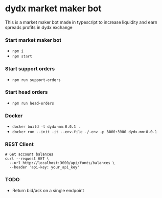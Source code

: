 # dydx market maker bot

This is a market maker bot made in typescript to increase liquidity and earn spreads profits in dydx exchange

### Start market maker bot

- `npm i`
- `npm start`

### Start support orders

- `npm run support-orders`

### Start head orders

- `npm run head-orders`


### Docker

- `docker build -t dydx-mm:0.0.1 .`
- `docker run --init -it --env-file ./.env -p 3000:3000 dydx-mm:0.0.1`

### REST Client

```
# Get account balances
curl --request GET \
  --url http://localhost:3000/api/funds/balances \
  --header 'api-key: your_api_key'
```

### TODO

 - Return bid/ask on a single endpoint